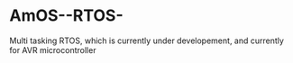 # AmOS--RTOS-

Multi tasking RTOS, which is currently under developement, and currently for AVR microcontroller
